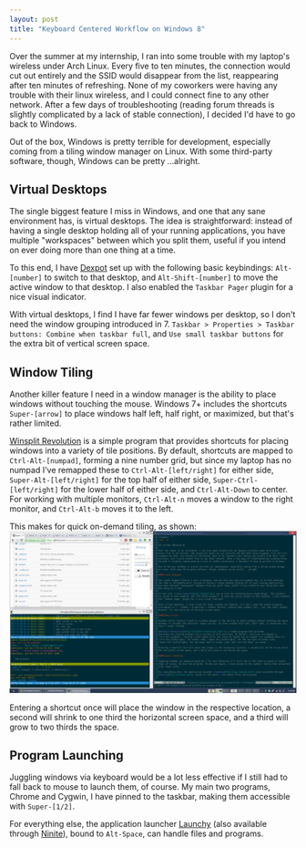 ```yaml
---
layout: post
title: "Keyboard Centered Workflow on Windows 8"
---
```


Over the summer at my internship, I ran into some trouble with my laptop's wireless under Arch Linux.
Every five to ten minutes, the connection would cut out entirely and the SSID would disappear from the list,
reappearing after ten minutes of refreshing. None of my coworkers were having any trouble with their linux
wireless, and I could connect fine to any other network. After a few days of troubleshooting (reading forum
threads is slightly complicated by a lack of stable connection), I decided I'd have to go back to Windows.

Out of the box, Windows is pretty terrible for development, especially coming from a tiling window manager
on Linux. With some third-party software, though, Windows can be pretty ...alright.

## Virtual Desktops

The single biggest feature I miss in Windows, and one that any sane environment has, is virtual desktops.
The idea is straightforward: instead of having a single desktop holding all of your running applications,
you have multiple "workspaces" between which you split them, useful if you intend on ever doing more than
one thing at a time.

To this end, I have [Dexpot](http://dexpot.de/) set up with the following basic keybindings: `Alt-[number]`
to switch to that desktop, and `Alt-Shift-[number]` to move the active window to that desktop. I also enabled
the `Taskbar Pager` plugin for a nice visual indicator.

With virtual desktops, I find I have far fewer windows per desktop, so I don't need the window grouping
introduced in 7. `Taskbar > Properties > Taskbar buttons: Combine when taskbar full`, and `Use small taskbar
buttons` for the extra bit of vertical screen space.

## Window Tiling

Another killer feature I need in a window manager is the ability to place windows without touching the mouse.
Windows 7+ includes the shortcuts `Super-[arrow]` to place windows half left, half right, or maximized, but
that's rather limited.

[Winsplit Revolution](http://winsplit-revolution.com/) is a simple program that provides
shortcuts for placing windows into a variety of tile positions. By default, shortcuts are mapped to
`Ctrl-Alt-[numpad]`, forming a nine number grid, but since my laptop has no numpad I've remapped these to
`Ctrl-Alt-[left/right]` for either side, `Super-Alt-[left/right]` for the top half of either side,
`Super-Ctrl-[left/right]` for the lower half of either side, and `Ctrl-Alt-Down` to center. For working with 
multiple monitors, `Ctrl-Alt-n` moves a window to the right monitor, and `Ctrl-Alt-b` moves it to the left.

This makes for quick on-demand tiling, as shown:
![Tiling example](/public/tilingexample.png) 

Entering a shortcut once will place the window in the respective location, a second will shrink to one third
the horizontal screen space, and a third will grow to two thirds the space.

## Program Launching

Juggling windows via keyboard would be a lot less effective if I still had to fall back to mouse to launch
them, of course. My main two programs, Chrome and Cygwin, I have pinned to the taskbar, making them accessible with `Super-[1/2]`.

For everything else, the application launcher [Launchy](http://www.launchy.net/) (also available through
[Ninite](http://ninite.com/)), bound to `Alt-Space`, can handle files and programs.